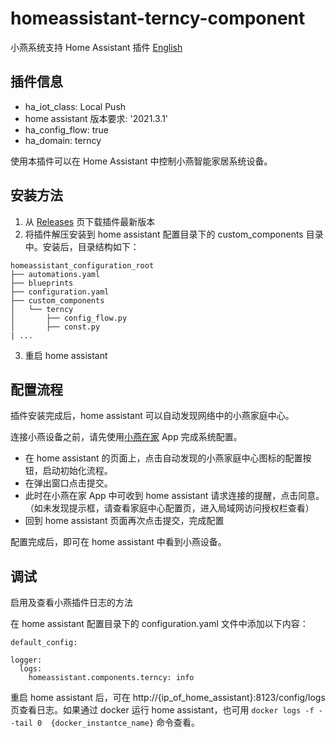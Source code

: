 # homeassistant-terncy-component
小燕系统支持 Home Assistant 插件 [English](README.md)

## 插件信息

- ha_iot_class: Local Push
- home assistant 版本要求: '2021.3.1'
- ha_config_flow: true
- ha_domain: terncy

使用本插件可以在 Home Assistant 中控制小燕智能家居系统设备。

## 安装方法

1. 从 [Releases](https://github.com/rxwen/homeassistant-terncy-component/releases) 页下载插件最新版本
1. 将插件解压安装到 home assistant 配置目录下的 custom_components 目录中。安装后，目录结构如下：
```
homeassistant_configuration_root
├── automations.yaml
├── blueprints
├── configuration.yaml
├── custom_components
│   └── terncy
│       ├── config_flow.py
│       ├── const.py
| ...
```
3. 重启 home assistant


## 配置流程

插件安装完成后，home assistant 可以自动发现网络中的小燕家庭中心。

连接小燕设备之前，请先使用[小燕在家](https://www.xiaoyan.io/app) App 完成系统配置。

- 在 home assistant 的页面上，点击自动发现的小燕家庭中心图标的配置按钮，启动初始化流程。
- 在弹出窗口点击提交。
- 此时在小燕在家 App 中可收到 home assistant 请求连接的提醒，点击同意。（如未发现提示框，请查看家庭中心配置页，进入局域网访问授权栏查看）
- 回到 home assistant 页面再次点击提交，完成配置

配置完成后，即可在 home assistant 中看到小燕设备。

## 调试

启用及查看小燕插件日志的方法

在 home assistant 配置目录下的 configuration.yaml 文件中添加以下内容：

```
default_config:

logger:
  logs:
    homeassistant.components.terncy: info

```

重启 home assistant 后，可在 http://{ip_of_home_assistant}:8123/config/logs 页查看日志。如果通过 docker 运行 home assistant，也可用 `docker logs -f --tail 0  {docker_instantce_name}` 命令查看。

